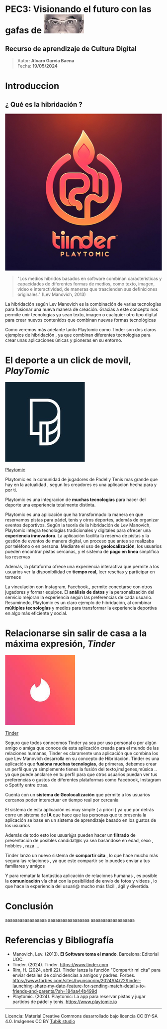 # PEC3: Visionando el futuro con las gafas de ![Cultura Digital](gafas.jpg)

## Recurso de aprendizaje de Cultura Digital 


>Autor: **Alvaro Garcia Baena**          
Fecha: **19/05/2024**







# Introduccion
## ¿ Qué es la hibridación ?
![Cultura Digital](fusion.png)

>"Los medios híbridos basados en software combinan características y capacidades de diferentes formas de medios, como texto, imagen, video e interactividad, de maneras que trascienden sus definiciones originales."
>(Lev Manovich, 2013)




La hibridación según Lev Manovich es la combinación de varias tecnologías para fusionar una nueva manera de creación.
Gracias a este concepto nos permite unir tecnologías ya sean texto, imagen o cualquier otro tipo digital para crear nuevos contenidos que combinan nuevas formas tecnológicas

Como veremos más adelante tanto Playtomic como Tinder son dos claros ejemplos de hibridación , ya que combinan diferentes tecnologías para crear unas aplicaciones únicas y pioneras en su entorno.




# El deporte a un click de movil, _PlayTomic_
![Cultura Digital](Playtomic.jpg)

[Playtomic]( https://playtomic.io/)

Playtomic es la comunidad de jugadores de Padel y Tenis mas grande que hay en la actualidad , segun los creadores es una aplicacion hecha para y por ti. 

Playtomic es una integracion de **muchas tecnologias** para hacer del deporte una experiencia totalmente distinta.

Playtomic es una aplicación que ha transformado la manera en que reservamos pistas para pádel, tenis y otros deportes, además de organizar eventos deportivos. Según la teoría de la hibridación de Lev Manovich, Playtomic integra tecnologías tradicionales y digitales para ofrecer una **experiencia innovadora**. La aplicación facilita la reserva de pistas y la gestión de eventos de manera digital, un proceso que antes se realizaba por teléfono o en persona.
Mediante el uso de **geolocalización**, los usuarios pueden encontrar pistas cercanas, y el sistema de **pago en línea** simplifica las reservas

Además, la plataforma ofrece una experiencia interactiva que permite a los usuarios ver la disponibilidad en **tiempo real**, leer reseñas y participar en torneos

La vinculación con Instagram, Facebook., permite conectarse con otros jugadores y formar equipos. El **análisis de datos** y la personalización del servicio mejoran la experiencia según las preferencias de cada usuario.
Resuminedo, Playtomic es un claro ejemplo de hibridación, al combinar **múltiples tecnologías** y medios para transformar la experiencia deportiva en algo más eficiente y social.



# Relacionarse sin salir de casa a la máxima expresión, _Tinder_
![Cultura Digital](Tinder.jpg)

[Tinder]( https://tinder.com/)

Seguro que todos conocemos Tinder ya sea por uso personal o por algún amigo o amiga que conoce de esta aplicación creada para el mundo de las relaciones humanas, Tinder es claramente una aplicación que combina los que Lev Manovich desarrolla en su concepto de Hibridación.
Tinder es una aplicación que **fusiona muchas tecnologías**, de primeras, debemos crear un perfil que ya simplemente tienes la fusión del texto,imágenes,música .. ya que puede anclarse en tu perfil para que otros usuarios puedan ver tus preferencias o gustos de diferentes plataformas como Facebook, Instagram o Spotify entre otras.

Cuenta con un **sistema de Geolocalización** que permite a los usuarios cercanos poder interactuar en tiempo real por cercanía

El sistema de esta aplicación es muy simple ( a priori ) ya que por detrás corre un sistema de **IA** que hace que las personas que te presenta la aplicación se base en un sistema de aprendizaje basado en los gustos de los usuarios

Además de todo esto los usuari@s pueden hacer un **filtrado** de presentación de posibles candidat@s ya sea basándose en edad, sexo , hobbies , raza ... 

Tinder lanzo un nuevo sistema de **compartir cita** , lo que hace mucho más segura las relaciones , ya que este compartir se lo puedes enviar a tus familiares y amigos
 
Y para rematar la fantástica aplicación de relaciones humanas , es posible la **comunicación** vía chat con la posibilidad de envío de fotos y videos , lo que hace la experiencia del usuari@ mucho más fácil , ágil y divertida.


# Conclusión

aaaaaaaaaaaaaaaaa
aaaaaaaaaaaaaaaaa
aaaaaaaaaaaaaaaaaa

# Referencias y Bibliografía

* Manovich, Lev. (2013). **El Software toma el mando**. Barcelona: Editorial UOC.
* Tinder. (2024). Tinder. https://www.tinder.com
* Rim, H. (2024, abril 22). Tinder lanza la función "Compartir mi cita" para enviar detalles de coincidencias a amigos y padres. Forbes. https://www.forbes.com/sites/hyunsoorim/2024/04/22/tinder-launching-share-my-date-feature-for-sending-match-details-to-friends-and-parents/?sh=184aa44b499d
* Playtomic. (2024). Playtomic: La app para reservar pistas y jugar partidos de pádel y tenis. https://www.playtomic.io
  


----

Licencia: Material Creative Commons desarrollado bajo licencia CC BY-SA 4.0. Imágenes CC BY [Tubik studio](https://blog.tubikstudio.com/how-to-create-original-flat-illustrations-designers-tips/) 
